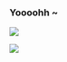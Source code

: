 ### Yoooohh ~
<img src="https://www.codewars.com/users/Reylyer/badges/large">


![](https://count.getloli.com/get/@:Shariyl)
<!--
**Reylyer/Reylyer** is a ✨ _special_ ✨ repository because its `README.md` (this file) appears on your GitHub profile.

Here are some ideas to get you started:

- 🔭 I’m currently working on ...
- 🌱 I’m currently learning ...
- 👯 I’m looking to collaborate on ...
- 🤔 I’m looking for help with ...
- 💬 Ask me about ...
- 📫 How to reach me: ...
- 😄 Pronouns: ...
- ⚡ Fun fact: ...
-->
